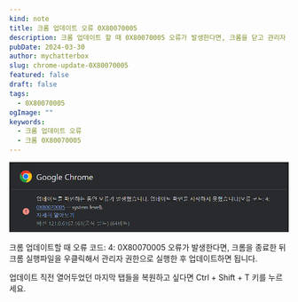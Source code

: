 ```yaml
---
kind: note
title: 크롬 업데이트 오류 0X80070005
description: 크롬 업데이트 할 때 0X80070005 오류가 발생한다면, 크롬을 닫고 관리자 권한으로 다시 실행하세요.
pubDate: 2024-03-30
author: mychatterbox
slug: chrome-update-0X80070005
featured: false
draft: false
tags:
  - 0X80070005
ogImage: ""
keywords:
  - 크롬 업데이트 오류
  - 크롬 0X80070005
---
```


![chrome-update](../../assets/blog-images/2024/chrome-update-0X80070005.png)

크롬 업데이트할 때 오류 코드: 4: 0X80070005 오류가 발생한다면, 크롬을 종료한 뒤 크롬 실행파일을 우클릭해서 관리자 권한으로 실행한 후 업데이트하면 됩니다.

업데이트 직전 열어두었던 마지막 탭들을 복원하고 싶다면 Ctrl + Shift + T 키를 누르세요.
